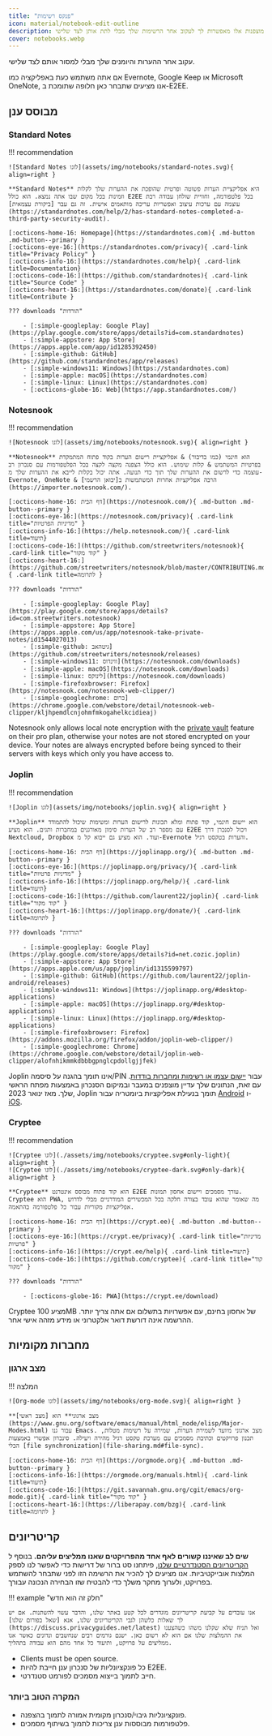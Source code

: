 ```yaml
---
title: "פנקס רשימות"
icon: material/notebook-edit-outline
description: אפליקציות רישום רשימות-מוצפנות אלו מאפשרות לך לעקוב אחר הרשימות שלך מבלי לתת אותן לצד שלישי.
cover: notebooks.webp
---
```


עקוב אחר ההערות והיומנים שלך מבלי למסור אותם לצד שלישי.

אם אתה משתמש כעת באפליקציה כמו Evernote, Google Keep או Microsoft OneNote, אנו מציעים שתבחר כאן חלופה שתומכת ב-E2EE.

## מבוסס ענן

### Standard Notes

!!! recommendation

    ![Standard Notes לוגו](assets/img/notebooks/standard-notes.svg){ align=right }
    
    **Standard Notes** היא אפליקציית הערות פשוטה ופרטית שהופכת את ההערות שלך לקלות וזמינות בכל מקום שבו אתה נמצא. הוא כולל E2EE בכל פלטפורמה, וחוויית שולחן עבודה רבת עוצמה עם ערכות עיצוב ואפשריות עריכה מותאמים אישית. זה גם עבר [ביקורת עצמאית](https://standardnotes.com/help/2/has-standard-notes-completed-a-third-party-security-audit).
    
    [:octicons-home-16: Homepage](https://standardnotes.com){ .md-button .md-button--primary }
    [:octicons-eye-16:](https://standardnotes.com/privacy){ .card-link title="Privacy Policy" }
    [:octicons-info-16:](https://standardnotes.com/help){ .card-link title=Documentation}
    [:octicons-code-16:](https://github.com/standardnotes){ .card-link title="Source Code" }
    [:octicons-heart-16:](https://standardnotes.com/donate){ .card-link title=Contribute }
    
    ??? downloads "הורדות"
    
        - [:simple-googleplay: Google Play](https://play.google.com/store/apps/details?id=com.standardnotes)
        - [:simple-appstore: App Store](https://apps.apple.com/app/id1285392450)
        - [:simple-github: GitHub](https://github.com/standardnotes/app/releases)
        - [:simple-windows11: Windows](https://standardnotes.com)
        - [:simple-apple: macOS](https://standardnotes.com)
        - [:simple-linux: Linux](https://standardnotes.com)
        - [:octicons-globe-16: Web](https://app.standardnotes.com/)

### Notesnook

!!! recommendation

    ![Notesnook לוגו](assets/img/notebooks/notesnook.svg){ align=right }
    
    **Notesnook** הוא חינמי (כמו בדיבור) & אפליקציית רישום הערות בקוד פתוח המתמקדת בפרטיות המשתמש & קלות שימוש. הוא כולל הצפנה מקצה לקצה בכל הפלטפורמות עם סנכרון רב עוצמה כדי לרשום את ההערות שלך תוך כדי תנועה. אתה יכול בקלות לייבא את ההערות שלך מ-Evernote, OneNote & הרבה אפליקציות אחרות המשתמשות ב[יבואן הרשמי](https://importer.notesnook.com/).
    
    [:octicons-home-16: דף הבית](https://notesnook.com/){ .md-button .md-button--primary }
    [:octicons-eye-16:](https://notesnook.com/privacy){ .card-link title="מדיניות הפרטיות" }
    [:octicons-info-16:](https://help.notesnook.com/){ .card-link title=תיעוד}
    [:octicons-code-16:](https://github.com/streetwriters/notesnook){ .card-link title="קוד מקור" }
    [:octicons-heart-16:](https://github.com/streetwriters/notesnook/blob/master/CONTRIBUTING.md){ .card-link title=לתרומה }
    
    ??? downloads "הורדות"
    
        - [:simple-googleplay: Google Play](https://play.google.com/store/apps/details?id=com.streetwriters.notesnook)
        - [:simple-appstore: App Store](https://apps.apple.com/us/app/notesnook-take-private-notes/id1544027013)
        - [:simple-github: גיטהאב](https://github.com/streetwriters/notesnook/releases)
        - [:simple-windows11: ווינדוס](https://notesnook.com/downloads)
        - [:simple-apple: macOS](https://notesnook.com/downloads)
        - [:simple-linux: לינוקס](https://notesnook.com/downloads)
        - [:simple-firefoxbrowser: Firefox](https://notesnook.com/notesnook-web-clipper/)
        - [:simple-googlechrome: כרום](https://chrome.google.com/webstore/detail/notesnook-web-clipper/kljhpemdlcnjohmfmkogahelkcidieaj)

Notesnook only allows local note encryption with the [private vault](https://help.notesnook.com/lock-notes-with-private-vault) feature on their pro plan, otherwise your notes are not stored encrypted on your device. Your notes are always encrypted before being synced to their servers with keys which only you have access to.

### Joplin

!!! recommendation

    ![Joplin לוגו](assets/img/notebooks/joplin.svg){ align=right }
    
    **Joplin** הוא יישום חינמי, קוד פתוח ומלא תכונות לרישום הערות ומשימות שיכול להתמודד עם מספר רב של הערות סימון מאורגנים במחברות ותגים. הוא מציע E2EE ויכול לסנכרן דרך Nextcloud, Dropbox ועוד. הוא מציע גם ייבוא קל מ-Evernote והערות בטקסט רגיל.
    
    [:octicons-home-16: דף הבית](https://joplinapp.org/){ .md-button .md-button--primary }
    [:octicons-eye-16:](https://joplinapp.org/privacy/){ .card-link title="מדיניות פרטיות" }
    [:octicons-info-16:](https://joplinapp.org/help/){ .card-link title=תיעוד}
    [:octicons-code-16:](https://github.com/laurent22/joplin){ .card-link title="קוד מקור" }
    [:octicons-heart-16:](https://joplinapp.org/donate/){ .card-link title=לתרומה }
    
    ??? downloads "הורדות"
    
        - [:simple-googleplay: Google Play](https://play.google.com/store/apps/details?id=net.cozic.joplin)
        - [:simple-appstore: App Store](https://apps.apple.com/us/app/joplin/id1315599797)
        - [:simple-github: GitHub](https://github.com/laurent22/joplin-android/releases)
        - [:simple-windows11: Windows](https://joplinapp.org/#desktop-applications)
        - [:simple-apple: macOS](https://joplinapp.org/#desktop-applications)
        - [:simple-linux: Linux](https://joplinapp.org/#desktop-applications)
        - [:simple-firefoxbrowser: Firefox](https://addons.mozilla.org/firefox/addon/joplin-web-clipper/)
        - [:simple-googlechrome: Chrome](https://chrome.google.com/webstore/detail/joplin-web-clipper/alofnhikmmkdbbbgpnglcpdollgjjfek)

Joplin אינו תומך בהגנה על סיסמה/PIN עבור [יישום עצמו או רשימות ומחברות בודדות](https://github.com/laurent22/joplin/issues/289). עם זאת, הנתונים שלך עדיין מוצפנים במעבר ובמיקום הסנכרון באמצעות מפתח הראשי שלך. מאז ינואר 2023, Joplin תומך בנעילת אפליקציות ביומטריה עבור [Android](https://joplinapp.org/changelog_android/#android-v2-10-3-https-github-com-laurent22-joplin-releases-tag-android-v2-10-3-pre-release-2023-01-05t11-29-06z) ו-[iOS](https://joplinapp.org/changelog_ios/#ios-v12-10-2-https-github-com-laurent22-joplin-releases-tag-ios-v12-10-2-2023-01-20t17-41-13z).

### Cryptee

!!! recommendation

    ![Cryptee לוגו](./assets/img/notebooks/cryptee.svg#only-light){ align=right }
    ![Cryptee לוגו](./assets/img/notebooks/cryptee-dark.svg#only-dark){ align=right }
    
    **Cryptee** הוא קוד פתוח מבוסס אינטרנט E2EE עורך מסמכים ויישום אחסון תמונות. Cryptee הוא PWA, מה שאומר שהוא עובד בצורה חלקה בכל המכשירים המודרניים מבלי לדרוש אפליקציות מקוריות עבור כל פלטפורמה בהתאמה.
    
    [:octicons-home-16: דף הבית](https://crypt.ee){ .md-button .md-button--primary }
    [:octicons-eye-16:](https://crypt.ee/privacy){ .card-link title="מדיניות פרטיות" }
    [:octicons-info-16:](https://crypt.ee/help){ .card-link title=תיעוד}
    [:octicons-code-16:](https://github.com/cryptee){ .card-link title="קוד מקור" }
    
    ??? downloads "הורדות"
    
        - [:octicons-globe-16: PWA](https://crypt.ee/download)

Cryptee מציע 100MB של אחסון בחינם, עם אפשרויות בתשלום אם אתה צריך יותר. ההרשמה אינה דורשת דואר אלקטרוני או מידע מזהה אישי אחר.

## מחברות מקומיות

### מצב ארגון

!!! המלצה

    ![Org-mode לוגו](assets/img/notebooks/org-mode.svg){ align=right }
    
    **מצב ארגוני** הוא [מצב ראשי](https://www.gnu.org/software/emacs/manual/html_node/elisp/Major-Modes.html) עבור גנו Emacs. מצב ארגוני מיועד לשמירת הערות, שמירה על רשימות מטלות, תכנון פרויקטים וכתיבת מסמכים עם מערכת טקסט רגיל מהירה ויעילה. סינכרון אפשרי באמצעות הכלי [file synchronization](file-sharing.md#file-sync).
    
    [:octicons-home-16: דף הבית](https://orgmode.org){ .md-button .md-button--primary }
    [:octicons-info-16:](https://orgmode.org/manuals.html){ .card-link title=תיעוד}
    [:octicons-code-16:](https://git.savannah.gnu.org/cgit/emacs/org-mode.git){ .card-link title="קוד מקור" }
    [:octicons-heart-16:](https://liberapay.com/bzg){ .card-link title=לתרומה }

## קריטריונים

**שים לב שאיננו קשורים לאף אחד מהפרויקטים שאנו ממליצים עליהם.** בנוסף ל [הקריטריונים הסטנדרטיים שלנו](about/criteria.md), פיתחנו סט ברור של דרישות כדי לאפשר לנו לספק המלצות אובייקטיביות. אנו מציעים לך להכיר את הרשימה הזו לפני שתבחר להשתמש בפרויקט, ולערוך מחקר משלך כדי להבטיח שזו הבחירה הנכונה עבורך.

!!! example "חלק זה הוא חדש"

    אנו עובדים על קביעת קריטריונים מוגדרים לכל קטע באתר שלנו, והדבר עשוי להשתנות. אם יש לך שאלות כלשהן לגבי הקריטריונים שלנו, אנא [שאל בפורום שלנו](https://discuss.privacyguides.net/latest) ואל תניח שלא שקלנו משהו כשהצענו את ההמלצות שלנו אם הוא לא רשום כאן. ישנם גורמים רבים שנחשבים ונדונים כאשר אנו ממליצים על פרויקט, ותיעוד כל אחד מהם הוא עבודה בתהליך.

- Clients must be open source.
- כל פונקציונליות של סנכרון ענן חייבת להיות E2EE.
- חייב לתמוך בייצוא מסמכים לפורמט סטנדרטי.

### המקרה הטוב ביותר

- פונקציונליות גיבוי/סנכרון מקומית אמורה לתמוך בהצפנה.
- פלטפורמות מבוססות ענן צריכות לתמוך בשיתוף מסמכים.
